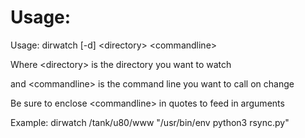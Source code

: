 # Usage:

Usage: dirwatch [-d] \<directory> \<commandline>

Where \<directory> is the directory you want to watch 

and \<commandline> is the command line you want to call on change 

Be sure to enclose \<commandline> in quotes to feed in arguments 

Example: dirwatch /tank/u80/www "/usr/bin/env python3 rsync.py" 
